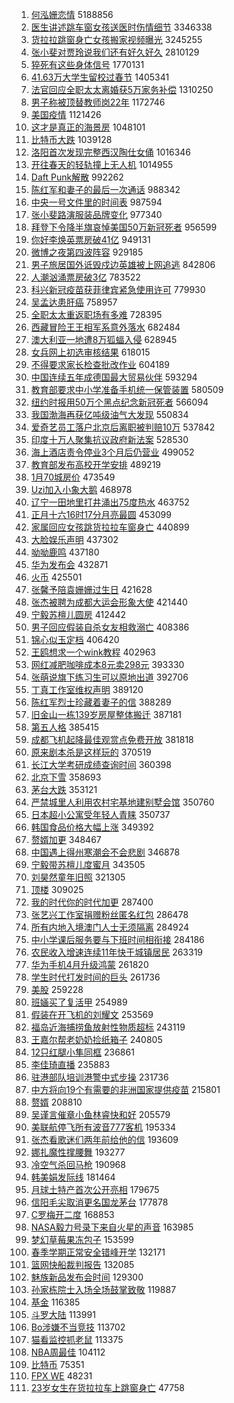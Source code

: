 1. [何泓姗恋情](https://s.weibo.com/weibo?q=%E4%BD%95%E6%B3%93%E5%A7%97%E6%81%8B%E6%83%85&Refer=top) 5188856
1. [医生讲述跳车窗女孩送医时伤情细节](https://s.weibo.com/weibo?q=%23%E5%8C%BB%E7%94%9F%E8%AE%B2%E8%BF%B0%E8%B7%B3%E8%BD%A6%E7%AA%97%E5%A5%B3%E5%AD%A9%E9%80%81%E5%8C%BB%E6%97%B6%E4%BC%A4%E6%83%85%E7%BB%86%E8%8A%82%23&Refer=top) 3346338
1. [货拉拉跳窗身亡女孩搬家视频曝光](https://s.weibo.com/weibo?q=%23%E8%B4%A7%E6%8B%89%E6%8B%89%E8%B7%B3%E7%AA%97%E8%BA%AB%E4%BA%A1%E5%A5%B3%E5%AD%A9%E6%90%AC%E5%AE%B6%E8%A7%86%E9%A2%91%E6%9B%9D%E5%85%89%23&Refer=top) 3245255
1. [张小斐对贾玲说我们还有好久好久](https://s.weibo.com/weibo?q=%E5%BC%A0%E5%B0%8F%E6%96%90%E5%AF%B9%E8%B4%BE%E7%8E%B2%E8%AF%B4%E6%88%91%E4%BB%AC%E8%BF%98%E6%9C%89%E5%A5%BD%E4%B9%85%E5%A5%BD%E4%B9%85&Refer=top) 2810129
1. [猝死有这些身体信号](https://s.weibo.com/weibo?q=%23%E7%8C%9D%E6%AD%BB%E6%9C%89%E8%BF%99%E4%BA%9B%E8%BA%AB%E4%BD%93%E4%BF%A1%E5%8F%B7%23&Refer=top) 1770131
1. [41.63万大学生留校过春节](https://s.weibo.com/weibo?q=%2341.63%E4%B8%87%E5%A4%A7%E5%AD%A6%E7%94%9F%E7%95%99%E6%A0%A1%E8%BF%87%E6%98%A5%E8%8A%82%23&Refer=top) 1405341
1. [法官回应全职太太离婚获5万家务补偿](https://s.weibo.com/weibo?q=%E6%B3%95%E5%AE%98%E5%9B%9E%E5%BA%94%E5%85%A8%E8%81%8C%E5%A4%AA%E5%A4%AA%E7%A6%BB%E5%A9%9A%E8%8E%B75%E4%B8%87%E5%AE%B6%E5%8A%A1%E8%A1%A5%E5%81%BF&Refer=top) 1310250
1. [男子称被顶替教师岗22年](https://s.weibo.com/weibo?q=%E7%94%B7%E5%AD%90%E7%A7%B0%E8%A2%AB%E9%A1%B6%E6%9B%BF%E6%95%99%E5%B8%88%E5%B2%9722%E5%B9%B4&Refer=top) 1172746
1. [美国疫情](https://s.weibo.com/weibo?q=%E7%BE%8E%E5%9B%BD%E7%96%AB%E6%83%85&Refer=top) 1121426
1. [这才是真正的海景房](https://s.weibo.com/weibo?q=%E8%BF%99%E6%89%8D%E6%98%AF%E7%9C%9F%E6%AD%A3%E7%9A%84%E6%B5%B7%E6%99%AF%E6%88%BF&Refer=top) 1048101
1. [比特币大跌](https://s.weibo.com/weibo?q=%23%E6%AF%94%E7%89%B9%E5%B8%81%E5%A4%A7%E8%B7%8C%23&Refer=top) 1039128
1. [洛阳首次发现完整西汉陶仕女俑](https://s.weibo.com/weibo?q=%23%E6%B4%9B%E9%98%B3%E9%A6%96%E6%AC%A1%E5%8F%91%E7%8E%B0%E5%AE%8C%E6%95%B4%E8%A5%BF%E6%B1%89%E9%99%B6%E4%BB%95%E5%A5%B3%E4%BF%91%23&Refer=top) 1016346
1. [开往春天的轻轨撞上无人机](https://s.weibo.com/weibo?q=%E5%BC%80%E5%BE%80%E6%98%A5%E5%A4%A9%E7%9A%84%E8%BD%BB%E8%BD%A8%E6%92%9E%E4%B8%8A%E6%97%A0%E4%BA%BA%E6%9C%BA&Refer=top) 1014955
1. [Daft Punk解散](https://s.weibo.com/weibo?q=Daft%20Punk%E8%A7%A3%E6%95%A3&Refer=top) 992262
1. [陈红军和妻子的最后一次通话](https://s.weibo.com/weibo?q=%23%E9%99%88%E7%BA%A2%E5%86%9B%E5%92%8C%E5%A6%BB%E5%AD%90%E7%9A%84%E6%9C%80%E5%90%8E%E4%B8%80%E6%AC%A1%E9%80%9A%E8%AF%9D%23&Refer=top) 988342
1. [中央一号文件里的时间表](https://s.weibo.com/weibo?q=%23%E4%B8%AD%E5%A4%AE%E4%B8%80%E5%8F%B7%E6%96%87%E4%BB%B6%E9%87%8C%E7%9A%84%E6%97%B6%E9%97%B4%E8%A1%A8%23&Refer=top) 987594
1. [张小斐路演服装品牌变化](https://s.weibo.com/weibo?q=%23%E5%BC%A0%E5%B0%8F%E6%96%90%E8%B7%AF%E6%BC%94%E6%9C%8D%E8%A3%85%E5%93%81%E7%89%8C%E5%8F%98%E5%8C%96%23&Refer=top) 977340
1. [拜登下令降半旗哀悼美国50万新冠死者](https://s.weibo.com/weibo?q=%E6%8B%9C%E7%99%BB%E4%B8%8B%E4%BB%A4%E9%99%8D%E5%8D%8A%E6%97%97%E5%93%80%E6%82%BC%E7%BE%8E%E5%9B%BD50%E4%B8%87%E6%96%B0%E5%86%A0%E6%AD%BB%E8%80%85&Refer=top) 956599
1. [你好李焕英票房破41亿](https://s.weibo.com/weibo?q=%23%E4%BD%A0%E5%A5%BD%E6%9D%8E%E7%84%95%E8%8B%B1%E7%A5%A8%E6%88%BF%E7%A0%B441%E4%BA%BF%23&Refer=top) 949131
1. [微博之夜第四波阵容](https://s.weibo.com/weibo?q=%23%E5%BE%AE%E5%8D%9A%E4%B9%8B%E5%A4%9C%E7%AC%AC%E5%9B%9B%E6%B3%A2%E9%98%B5%E5%AE%B9%23&Refer=top) 929185
1. [男子旅居国外诋毁戍边英雄被上网追逃](https://s.weibo.com/weibo?q=%23%E7%94%B7%E5%AD%90%E6%97%85%E5%B1%85%E5%9B%BD%E5%A4%96%E8%AF%8B%E6%AF%81%E6%88%8D%E8%BE%B9%E8%8B%B1%E9%9B%84%E8%A2%AB%E4%B8%8A%E7%BD%91%E8%BF%BD%E9%80%83%23&Refer=top) 842806
1. [人潮汹涌票房破3亿](https://s.weibo.com/weibo?q=%23%E4%BA%BA%E6%BD%AE%E6%B1%B9%E6%B6%8C%E7%A5%A8%E6%88%BF%E7%A0%B43%E4%BA%BF%23&Refer=top) 783522
1. [科兴新冠疫苗获菲律宾紧急使用许可](https://s.weibo.com/weibo?q=%E7%A7%91%E5%85%B4%E6%96%B0%E5%86%A0%E7%96%AB%E8%8B%97%E8%8E%B7%E8%8F%B2%E5%BE%8B%E5%AE%BE%E7%B4%A7%E6%80%A5%E4%BD%BF%E7%94%A8%E8%AE%B8%E5%8F%AF&Refer=top) 779930
1. [吴孟达患肝癌](https://s.weibo.com/weibo?q=%23%E5%90%B4%E5%AD%9F%E8%BE%BE%E6%82%A3%E8%82%9D%E7%99%8C%23&Refer=top) 758957
1. [全职太太重返职场有多难](https://s.weibo.com/weibo?q=%23%E5%85%A8%E8%81%8C%E5%A4%AA%E5%A4%AA%E9%87%8D%E8%BF%94%E8%81%8C%E5%9C%BA%E6%9C%89%E5%A4%9A%E9%9A%BE%23&Refer=top) 728395
1. [西藏冒险王王相军系意外落水](https://s.weibo.com/weibo?q=%23%E8%A5%BF%E8%97%8F%E5%86%92%E9%99%A9%E7%8E%8B%E7%8E%8B%E7%9B%B8%E5%86%9B%E7%B3%BB%E6%84%8F%E5%A4%96%E8%90%BD%E6%B0%B4%23&Refer=top) 682484
1. [澳大利亚一地遭8万狐蝠入侵](https://s.weibo.com/weibo?q=%E6%BE%B3%E5%A4%A7%E5%88%A9%E4%BA%9A%E4%B8%80%E5%9C%B0%E9%81%AD8%E4%B8%87%E7%8B%90%E8%9D%A0%E5%85%A5%E4%BE%B5&Refer=top) 628945
1. [女兵网上初选审核结果](https://s.weibo.com/weibo?q=%E5%A5%B3%E5%85%B5%E7%BD%91%E4%B8%8A%E5%88%9D%E9%80%89%E5%AE%A1%E6%A0%B8%E7%BB%93%E6%9E%9C&Refer=top) 618015
1. [不得要求家长检查批改作业](https://s.weibo.com/weibo?q=%23%E4%B8%8D%E5%BE%97%E8%A6%81%E6%B1%82%E5%AE%B6%E9%95%BF%E6%A3%80%E6%9F%A5%E6%89%B9%E6%94%B9%E4%BD%9C%E4%B8%9A%23&Refer=top) 604189
1. [中国连续五年成德国最大贸易伙伴](https://s.weibo.com/weibo?q=%E4%B8%AD%E5%9B%BD%E8%BF%9E%E7%BB%AD%E4%BA%94%E5%B9%B4%E6%88%90%E5%BE%B7%E5%9B%BD%E6%9C%80%E5%A4%A7%E8%B4%B8%E6%98%93%E4%BC%99%E4%BC%B4&Refer=top) 593294
1. [教育部要求中小学准备手机统一保管装置](https://s.weibo.com/weibo?q=%23%E6%95%99%E8%82%B2%E9%83%A8%E8%A6%81%E6%B1%82%E4%B8%AD%E5%B0%8F%E5%AD%A6%E5%87%86%E5%A4%87%E6%89%8B%E6%9C%BA%E7%BB%9F%E4%B8%80%E4%BF%9D%E7%AE%A1%E8%A3%85%E7%BD%AE%23&Refer=top) 580509
1. [纽约时报用50万个黑点纪念新冠死者](https://s.weibo.com/weibo?q=%E7%BA%BD%E7%BA%A6%E6%97%B6%E6%8A%A5%E7%94%A850%E4%B8%87%E4%B8%AA%E9%BB%91%E7%82%B9%E7%BA%AA%E5%BF%B5%E6%96%B0%E5%86%A0%E6%AD%BB%E8%80%85&Refer=top) 566094
1. [我国渤海再获亿吨级油气大发现](https://s.weibo.com/weibo?q=%E6%88%91%E5%9B%BD%E6%B8%A4%E6%B5%B7%E5%86%8D%E8%8E%B7%E4%BA%BF%E5%90%A8%E7%BA%A7%E6%B2%B9%E6%B0%94%E5%A4%A7%E5%8F%91%E7%8E%B0&Refer=top) 550834
1. [爱奇艺员工落户北京后离职被判赔10万](https://s.weibo.com/weibo?q=%23%E7%88%B1%E5%A5%87%E8%89%BA%E5%91%98%E5%B7%A5%E8%90%BD%E6%88%B7%E5%8C%97%E4%BA%AC%E5%90%8E%E7%A6%BB%E8%81%8C%E8%A2%AB%E5%88%A4%E8%B5%9410%E4%B8%87%23&Refer=top) 537842
1. [印度十万人聚集抗议政府新法案](https://s.weibo.com/weibo?q=%E5%8D%B0%E5%BA%A6%E5%8D%81%E4%B8%87%E4%BA%BA%E8%81%9A%E9%9B%86%E6%8A%97%E8%AE%AE%E6%94%BF%E5%BA%9C%E6%96%B0%E6%B3%95%E6%A1%88&Refer=top) 528530
1. [海上酒店责令停业3个月后仍营业](https://s.weibo.com/weibo?q=%E6%B5%B7%E4%B8%8A%E9%85%92%E5%BA%97%E8%B4%A3%E4%BB%A4%E5%81%9C%E4%B8%9A3%E4%B8%AA%E6%9C%88%E5%90%8E%E4%BB%8D%E8%90%A5%E4%B8%9A&Refer=top) 499052
1. [教育部发布高校开学安排](https://s.weibo.com/weibo?q=%23%E6%95%99%E8%82%B2%E9%83%A8%E5%8F%91%E5%B8%83%E9%AB%98%E6%A0%A1%E5%BC%80%E5%AD%A6%E5%AE%89%E6%8E%92%23&Refer=top) 489219
1. [1月70城房价](https://s.weibo.com/weibo?q=1%E6%9C%8870%E5%9F%8E%E6%88%BF%E4%BB%B7&Refer=top) 473549
1. [Uzi加入小象大鹅](https://s.weibo.com/weibo?q=%23Uzi%E5%8A%A0%E5%85%A5%E5%B0%8F%E8%B1%A1%E5%A4%A7%E9%B9%85%23&Refer=top) 468978
1. [辽宁一田地里打井涌出75度热水](https://s.weibo.com/weibo?q=%E8%BE%BD%E5%AE%81%E4%B8%80%E7%94%B0%E5%9C%B0%E9%87%8C%E6%89%93%E4%BA%95%E6%B6%8C%E5%87%BA75%E5%BA%A6%E7%83%AD%E6%B0%B4&Refer=top) 463752
1. [正月十六16时17分月亮最圆](https://s.weibo.com/weibo?q=%23%E6%AD%A3%E6%9C%88%E5%8D%81%E5%85%AD16%E6%97%B617%E5%88%86%E6%9C%88%E4%BA%AE%E6%9C%80%E5%9C%86%23&Refer=top) 453099
1. [家属回应女孩跳货拉拉车窗身亡](https://s.weibo.com/weibo?q=%23%E5%AE%B6%E5%B1%9E%E5%9B%9E%E5%BA%94%E5%A5%B3%E5%AD%A9%E8%B7%B3%E8%B4%A7%E6%8B%89%E6%8B%89%E8%BD%A6%E7%AA%97%E8%BA%AB%E4%BA%A1%23&Refer=top) 440899
1. [大脸娱乐声明](https://s.weibo.com/weibo?q=%23%E5%A4%A7%E8%84%B8%E5%A8%B1%E4%B9%90%E5%A3%B0%E6%98%8E%23&Refer=top) 437302
1. [呦呦鹿鸣](https://s.weibo.com/weibo?q=%23%E5%91%A6%E5%91%A6%E9%B9%BF%E9%B8%A3%23&Refer=top) 437180
1. [华为发布会](https://s.weibo.com/weibo?q=%E5%8D%8E%E4%B8%BA%E5%8F%91%E5%B8%83%E4%BC%9A&Refer=top) 432871
1. [火币](https://s.weibo.com/weibo?q=%E7%81%AB%E5%B8%81&Refer=top) 425501
1. [张馨予陪袁姗姗过生日](https://s.weibo.com/weibo?q=%23%E5%BC%A0%E9%A6%A8%E4%BA%88%E9%99%AA%E8%A2%81%E5%A7%97%E5%A7%97%E8%BF%87%E7%94%9F%E6%97%A5%23&Refer=top) 421628
1. [张杰被聘为成都大运会形象大使](https://s.weibo.com/weibo?q=%23%E5%BC%A0%E6%9D%B0%E8%A2%AB%E8%81%98%E4%B8%BA%E6%88%90%E9%83%BD%E5%A4%A7%E8%BF%90%E4%BC%9A%E5%BD%A2%E8%B1%A1%E5%A4%A7%E4%BD%BF%23&Refer=top) 421440
1. [宁毅苏檀儿圆房](https://s.weibo.com/weibo?q=%23%E5%AE%81%E6%AF%85%E8%8B%8F%E6%AA%80%E5%84%BF%E5%9C%86%E6%88%BF%23&Refer=top) 412442
1. [男子回应假装自杀女友相救溺亡](https://s.weibo.com/weibo?q=%E7%94%B7%E5%AD%90%E5%9B%9E%E5%BA%94%E5%81%87%E8%A3%85%E8%87%AA%E6%9D%80%E5%A5%B3%E5%8F%8B%E7%9B%B8%E6%95%91%E6%BA%BA%E4%BA%A1&Refer=top) 408386
1. [锦心似玉定档](https://s.weibo.com/weibo?q=%E9%94%A6%E5%BF%83%E4%BC%BC%E7%8E%89%E5%AE%9A%E6%A1%A3&Refer=top) 406420
1. [王鸥想求一个wink教程](https://s.weibo.com/weibo?q=%23%E7%8E%8B%E9%B8%A5%E6%83%B3%E6%B1%82%E4%B8%80%E4%B8%AAwink%E6%95%99%E7%A8%8B%23&Refer=top) 402963
1. [网红减肥咖啡成本8元卖298元](https://s.weibo.com/weibo?q=%E7%BD%91%E7%BA%A2%E5%87%8F%E8%82%A5%E5%92%96%E5%95%A1%E6%88%90%E6%9C%AC8%E5%85%83%E5%8D%96298%E5%85%83&Refer=top) 393330
1. [张萌说旗下练习生可以原地出道](https://s.weibo.com/weibo?q=%23%E5%BC%A0%E8%90%8C%E8%AF%B4%E6%97%97%E4%B8%8B%E7%BB%83%E4%B9%A0%E7%94%9F%E5%8F%AF%E4%BB%A5%E5%8E%9F%E5%9C%B0%E5%87%BA%E9%81%93%23&Refer=top) 392706
1. [丁真工作室维权声明](https://s.weibo.com/weibo?q=%23%E4%B8%81%E7%9C%9F%E5%B7%A5%E4%BD%9C%E5%AE%A4%E7%BB%B4%E6%9D%83%E5%A3%B0%E6%98%8E%23&Refer=top) 389120
1. [陈红军烈士珍藏着妻子的信](https://s.weibo.com/weibo?q=%23%E9%99%88%E7%BA%A2%E5%86%9B%E7%83%88%E5%A3%AB%E7%8F%8D%E8%97%8F%E7%9D%80%E5%A6%BB%E5%AD%90%E7%9A%84%E4%BF%A1%23&Refer=top) 388289
1. [旧金山一栋139岁房屋整体搬迁](https://s.weibo.com/weibo?q=%E6%97%A7%E9%87%91%E5%B1%B1%E4%B8%80%E6%A0%8B139%E5%B2%81%E6%88%BF%E5%B1%8B%E6%95%B4%E4%BD%93%E6%90%AC%E8%BF%81&Refer=top) 387181
1. [第五人格](https://s.weibo.com/weibo?q=%E7%AC%AC%E4%BA%94%E4%BA%BA%E6%A0%BC&Refer=top) 385415
1. [成都飞机起降最佳观赏点免费开放](https://s.weibo.com/weibo?q=%E6%88%90%E9%83%BD%E9%A3%9E%E6%9C%BA%E8%B5%B7%E9%99%8D%E6%9C%80%E4%BD%B3%E8%A7%82%E8%B5%8F%E7%82%B9%E5%85%8D%E8%B4%B9%E5%BC%80%E6%94%BE&Refer=top) 381818
1. [原来剧本杀是这样玩的](https://s.weibo.com/weibo?q=%23%E5%8E%9F%E6%9D%A5%E5%89%A7%E6%9C%AC%E6%9D%80%E6%98%AF%E8%BF%99%E6%A0%B7%E7%8E%A9%E7%9A%84%23&Refer=top) 370519
1. [长江大学考研成绩查询时间](https://s.weibo.com/weibo?q=%23%E9%95%BF%E6%B1%9F%E5%A4%A7%E5%AD%A6%E8%80%83%E7%A0%94%E6%88%90%E7%BB%A9%E6%9F%A5%E8%AF%A2%E6%97%B6%E9%97%B4%23&Refer=top) 360398
1. [北京下雪](https://s.weibo.com/weibo?q=%E5%8C%97%E4%BA%AC%E4%B8%8B%E9%9B%AA&Refer=top) 358693
1. [茅台大跌](https://s.weibo.com/weibo?q=%23%E8%8C%85%E5%8F%B0%E5%A4%A7%E8%B7%8C%23&Refer=top) 353121
1. [严禁城里人利用农村宅基地建别墅会馆](https://s.weibo.com/weibo?q=%23%E4%B8%A5%E7%A6%81%E5%9F%8E%E9%87%8C%E4%BA%BA%E5%88%A9%E7%94%A8%E5%86%9C%E6%9D%91%E5%AE%85%E5%9F%BA%E5%9C%B0%E5%BB%BA%E5%88%AB%E5%A2%85%E4%BC%9A%E9%A6%86%23&Refer=top) 350760
1. [日本超小公寓受年轻人青睐](https://s.weibo.com/weibo?q=%23%E6%97%A5%E6%9C%AC%E8%B6%85%E5%B0%8F%E5%85%AC%E5%AF%93%E5%8F%97%E5%B9%B4%E8%BD%BB%E4%BA%BA%E9%9D%92%E7%9D%90%23&Refer=top) 350737
1. [韩国食品价格大幅上涨](https://s.weibo.com/weibo?q=%23%E9%9F%A9%E5%9B%BD%E9%A3%9F%E5%93%81%E4%BB%B7%E6%A0%BC%E5%A4%A7%E5%B9%85%E4%B8%8A%E6%B6%A8%23&Refer=top) 349392
1. [赘婿加更](https://s.weibo.com/weibo?q=%E8%B5%98%E5%A9%BF%E5%8A%A0%E6%9B%B4&Refer=top) 348467
1. [中国遇上得州寒潮会不会悲剧](https://s.weibo.com/weibo?q=%23%E4%B8%AD%E5%9B%BD%E9%81%87%E4%B8%8A%E5%BE%97%E5%B7%9E%E5%AF%92%E6%BD%AE%E4%BC%9A%E4%B8%8D%E4%BC%9A%E6%82%B2%E5%89%A7%23&Refer=top) 346878
1. [宁毅带苏檀儿度蜜月](https://s.weibo.com/weibo?q=%23%E5%AE%81%E6%AF%85%E5%B8%A6%E8%8B%8F%E6%AA%80%E5%84%BF%E5%BA%A6%E8%9C%9C%E6%9C%88%23&Refer=top) 343505
1. [刘昊然童年旧照](https://s.weibo.com/weibo?q=%23%E5%88%98%E6%98%8A%E7%84%B6%E7%AB%A5%E5%B9%B4%E6%97%A7%E7%85%A7%23&Refer=top) 321305
1. [顶楼](https://s.weibo.com/weibo?q=%E9%A1%B6%E6%A5%BC&Refer=top) 309025
1. [我的时代你的时代加更](https://s.weibo.com/weibo?q=%23%E6%88%91%E7%9A%84%E6%97%B6%E4%BB%A3%E4%BD%A0%E7%9A%84%E6%97%B6%E4%BB%A3%E5%8A%A0%E6%9B%B4%23&Refer=top) 287400
1. [张艺兴工作室捐赠粉丝匿名红包](https://s.weibo.com/weibo?q=%23%E5%BC%A0%E8%89%BA%E5%85%B4%E5%B7%A5%E4%BD%9C%E5%AE%A4%E6%8D%90%E8%B5%A0%E7%B2%89%E4%B8%9D%E5%8C%BF%E5%90%8D%E7%BA%A2%E5%8C%85%23&Refer=top) 286478
1. [所有内地入境澳门人士无须隔离](https://s.weibo.com/weibo?q=%23%E6%89%80%E6%9C%89%E5%86%85%E5%9C%B0%E5%85%A5%E5%A2%83%E6%BE%B3%E9%97%A8%E4%BA%BA%E5%A3%AB%E6%97%A0%E9%A1%BB%E9%9A%94%E7%A6%BB%23&Refer=top) 284924
1. [中小学课后服务要与下班时间相衔接](https://s.weibo.com/weibo?q=%23%E4%B8%AD%E5%B0%8F%E5%AD%A6%E8%AF%BE%E5%90%8E%E6%9C%8D%E5%8A%A1%E8%A6%81%E4%B8%8E%E4%B8%8B%E7%8F%AD%E6%97%B6%E9%97%B4%E7%9B%B8%E8%A1%94%E6%8E%A5%23&Refer=top) 284186
1. [农民收入增速连续11年快于城镇居民](https://s.weibo.com/weibo?q=%E5%86%9C%E6%B0%91%E6%94%B6%E5%85%A5%E5%A2%9E%E9%80%9F%E8%BF%9E%E7%BB%AD11%E5%B9%B4%E5%BF%AB%E4%BA%8E%E5%9F%8E%E9%95%87%E5%B1%85%E6%B0%91&Refer=top) 263319
1. [华为手机4月升级鸿蒙](https://s.weibo.com/weibo?q=%23%E5%8D%8E%E4%B8%BA%E6%89%8B%E6%9C%BA4%E6%9C%88%E5%8D%87%E7%BA%A7%E9%B8%BF%E8%92%99%23&Refer=top) 261820
1. [学生时代打发时间的巨头](https://s.weibo.com/weibo?q=%23%E5%AD%A6%E7%94%9F%E6%97%B6%E4%BB%A3%E6%89%93%E5%8F%91%E6%97%B6%E9%97%B4%E7%9A%84%E5%B7%A8%E5%A4%B4%23&Refer=top) 261736
1. [美股](https://s.weibo.com/weibo?q=%E7%BE%8E%E8%82%A1&Refer=top) 259228
1. [班婳买了复活甲](https://s.weibo.com/weibo?q=%E7%8F%AD%E5%A9%B3%E4%B9%B0%E4%BA%86%E5%A4%8D%E6%B4%BB%E7%94%B2&Refer=top) 254989
1. [假装在开飞机的刘耀文](https://s.weibo.com/weibo?q=%E5%81%87%E8%A3%85%E5%9C%A8%E5%BC%80%E9%A3%9E%E6%9C%BA%E7%9A%84%E5%88%98%E8%80%80%E6%96%87&Refer=top) 253569
1. [福岛近海捕捞鱼放射性物质超标](https://s.weibo.com/weibo?q=%23%E7%A6%8F%E5%B2%9B%E8%BF%91%E6%B5%B7%E6%8D%95%E6%8D%9E%E9%B1%BC%E6%94%BE%E5%B0%84%E6%80%A7%E7%89%A9%E8%B4%A8%E8%B6%85%E6%A0%87%23&Refer=top) 243119
1. [王嘉尔帮老奶奶捡纸箱子](https://s.weibo.com/weibo?q=%23%E7%8E%8B%E5%98%89%E5%B0%94%E5%B8%AE%E8%80%81%E5%A5%B6%E5%A5%B6%E6%8D%A1%E7%BA%B8%E7%AE%B1%E5%AD%90%23&Refer=top) 240805
1. [12只红腿小隼同框](https://s.weibo.com/weibo?q=12%E5%8F%AA%E7%BA%A2%E8%85%BF%E5%B0%8F%E9%9A%BC%E5%90%8C%E6%A1%86&Refer=top) 236861
1. [李佳琦直播](https://s.weibo.com/weibo?q=%E6%9D%8E%E4%BD%B3%E7%90%A6%E7%9B%B4%E6%92%AD&Refer=top) 235883
1. [驻港部队培训港警中式步操](https://s.weibo.com/weibo?q=%23%E9%A9%BB%E6%B8%AF%E9%83%A8%E9%98%9F%E5%9F%B9%E8%AE%AD%E6%B8%AF%E8%AD%A6%E4%B8%AD%E5%BC%8F%E6%AD%A5%E6%93%8D%23&Refer=top) 231736
1. [中方将向19个有需要的非洲国家提供疫苗](https://s.weibo.com/weibo?q=%E4%B8%AD%E6%96%B9%E5%B0%86%E5%90%9119%E4%B8%AA%E6%9C%89%E9%9C%80%E8%A6%81%E7%9A%84%E9%9D%9E%E6%B4%B2%E5%9B%BD%E5%AE%B6%E6%8F%90%E4%BE%9B%E7%96%AB%E8%8B%97&Refer=top) 215801
1. [赘婿](https://s.weibo.com/weibo?q=%E8%B5%98%E5%A9%BF&Refer=top) 208810
1. [吴谨言催章小鱼林睿快和好](https://s.weibo.com/weibo?q=%23%E5%90%B4%E8%B0%A8%E8%A8%80%E5%82%AC%E7%AB%A0%E5%B0%8F%E9%B1%BC%E6%9E%97%E7%9D%BF%E5%BF%AB%E5%92%8C%E5%A5%BD%23&Refer=top) 205579
1. [美联航停飞所有波音777客机](https://s.weibo.com/weibo?q=%E7%BE%8E%E8%81%94%E8%88%AA%E5%81%9C%E9%A3%9E%E6%89%80%E6%9C%89%E6%B3%A2%E9%9F%B3777%E5%AE%A2%E6%9C%BA&Refer=top) 195334
1. [张杰看歌迷们两年前给他的信](https://s.weibo.com/weibo?q=%E5%BC%A0%E6%9D%B0%E7%9C%8B%E6%AD%8C%E8%BF%B7%E4%BB%AC%E4%B8%A4%E5%B9%B4%E5%89%8D%E7%BB%99%E4%BB%96%E7%9A%84%E4%BF%A1&Refer=top) 193609
1. [娜扎魔性撑腰舞](https://s.weibo.com/weibo?q=%23%E5%A8%9C%E6%89%8E%E9%AD%94%E6%80%A7%E6%92%91%E8%85%B0%E8%88%9E%23&Refer=top) 193277
1. [冷空气杀回马枪](https://s.weibo.com/weibo?q=%E5%86%B7%E7%A9%BA%E6%B0%94%E6%9D%80%E5%9B%9E%E9%A9%AC%E6%9E%AA&Refer=top) 190968
1. [韩美娟发际线](https://s.weibo.com/weibo?q=%23%E9%9F%A9%E7%BE%8E%E5%A8%9F%E5%8F%91%E9%99%85%E7%BA%BF%23&Refer=top) 181464
1. [月球土特产首次公开亮相](https://s.weibo.com/weibo?q=%23%E6%9C%88%E7%90%83%E5%9C%9F%E7%89%B9%E4%BA%A7%E9%A6%96%E6%AC%A1%E5%85%AC%E5%BC%80%E4%BA%AE%E7%9B%B8%23&Refer=top) 179675
1. [信阳毛尖取消更名国龙茅台](https://s.weibo.com/weibo?q=%E4%BF%A1%E9%98%B3%E6%AF%9B%E5%B0%96%E5%8F%96%E6%B6%88%E6%9B%B4%E5%90%8D%E5%9B%BD%E9%BE%99%E8%8C%85%E5%8F%B0&Refer=top) 177878
1. [C罗梅开二度](https://s.weibo.com/weibo?q=C%E7%BD%97%E6%A2%85%E5%BC%80%E4%BA%8C%E5%BA%A6&Refer=top) 168853
1. [NASA毅力号录下来自火星的声音](https://s.weibo.com/weibo?q=NASA%E6%AF%85%E5%8A%9B%E5%8F%B7%E5%BD%95%E4%B8%8B%E6%9D%A5%E8%87%AA%E7%81%AB%E6%98%9F%E7%9A%84%E5%A3%B0%E9%9F%B3&Refer=top) 163985
1. [梦幻草莓果冻包子](https://s.weibo.com/weibo?q=%23%E6%A2%A6%E5%B9%BB%E8%8D%89%E8%8E%93%E6%9E%9C%E5%86%BB%E5%8C%85%E5%AD%90%23&Refer=top) 153599
1. [春季学期正常安全错峰开学](https://s.weibo.com/weibo?q=%23%E6%98%A5%E5%AD%A3%E5%AD%A6%E6%9C%9F%E6%AD%A3%E5%B8%B8%E5%AE%89%E5%85%A8%E9%94%99%E5%B3%B0%E5%BC%80%E5%AD%A6%23&Refer=top) 132171
1. [篮网快船裁判报告](https://s.weibo.com/weibo?q=%E7%AF%AE%E7%BD%91%E5%BF%AB%E8%88%B9%E8%A3%81%E5%88%A4%E6%8A%A5%E5%91%8A&Refer=top) 132085
1. [魅族新品发布会时间](https://s.weibo.com/weibo?q=%E9%AD%85%E6%97%8F%E6%96%B0%E5%93%81%E5%8F%91%E5%B8%83%E4%BC%9A%E6%97%B6%E9%97%B4&Refer=top) 129300
1. [孙家栋院士入场全场鼓掌致敬](https://s.weibo.com/weibo?q=%23%E5%AD%99%E5%AE%B6%E6%A0%8B%E9%99%A2%E5%A3%AB%E5%85%A5%E5%9C%BA%E5%85%A8%E5%9C%BA%E9%BC%93%E6%8E%8C%E8%87%B4%E6%95%AC%23&Refer=top) 119887
1. [基金](https://s.weibo.com/weibo?q=%E5%9F%BA%E9%87%91&Refer=top) 116385
1. [斗罗大陆](https://s.weibo.com/weibo?q=%E6%96%97%E7%BD%97%E5%A4%A7%E9%99%86&Refer=top) 113991
1. [Bo涉嫌不当竞技](https://s.weibo.com/weibo?q=%23Bo%E6%B6%89%E5%AB%8C%E4%B8%8D%E5%BD%93%E7%AB%9E%E6%8A%80%23&Refer=top) 113702
1. [猫看监控抓老鼠](https://s.weibo.com/weibo?q=%23%E7%8C%AB%E7%9C%8B%E7%9B%91%E6%8E%A7%E6%8A%93%E8%80%81%E9%BC%A0%23&Refer=top) 113375
1. [NBA周最佳](https://s.weibo.com/weibo?q=NBA%E5%91%A8%E6%9C%80%E4%BD%B3&Refer=top) 104112
1. [比特币](https://s.weibo.com/weibo?q=%23%E6%AF%94%E7%89%B9%E5%B8%81%23&Refer=top) 75351
1. [FPX WE](https://s.weibo.com/weibo?q=FPX%20WE&Refer=top) 48231
1. [23岁女生在货拉拉车上跳窗身亡](https://s.weibo.com/weibo?q=%2323%E5%B2%81%E5%A5%B3%E7%94%9F%E5%9C%A8%E8%B4%A7%E6%8B%89%E6%8B%89%E8%BD%A6%E4%B8%8A%E8%B7%B3%E7%AA%97%E8%BA%AB%E4%BA%A1%23&Refer=top) 47758